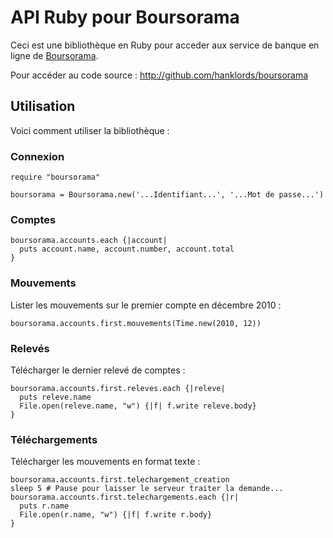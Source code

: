 API Ruby pour Boursorama  
========================

Ceci est une bibliothèque en Ruby pour acceder aux service de banque en ligne de  [Boursorama](http://boursorama.com).

Pour accéder au code source : <http://github.com/hanklords/boursorama>

Utilisation
-----------

Voici comment utiliser la bibliothèque :

### Connexion

    require "boursorama"
    
    boursorama = Boursorama.new('...Identifiant...', '...Mot de passe...')

### Comptes

    boursorama.accounts.each {|account|
      puts account.name, account.number, account.total
    }

### Mouvements

Lister les mouvements sur le premier compte en décembre 2010 :

    boursorama.accounts.first.mouvements(Time.new(2010, 12))

### Relevés

Télécharger le dernier relevé de comptes :

    boursorama.accounts.first.releves.each {|releve|
      puts releve.name
      File.open(releve.name, "w") {|f| f.write releve.body}
    }

### Téléchargements

Télécharger les mouvements en format texte :

    boursorama.accounts.first.telechargement_creation
    sleep 5 # Pause pour laisser le serveur traiter la demande...
    boursorama.accounts.first.telechargements.each {|r|
      puts r.name
      File.open(r.name, "w") {|f| f.write r.body}
    }

